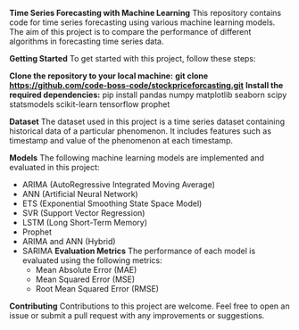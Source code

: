 **Time Series Forecasting with Machine Learning**
This repository contains code for time series forecasting using various machine learning models. The aim of this project is to compare the performance of different algorithms in forecasting time series data.

**Getting Started**
To get started with this project, follow these steps:

**Clone the repository to your local machine:**
      **git clone https://github.com/code-boss-code/stockpriceforcasting.git**
**Install the required dependencies:**
     pip install pandas numpy matplotlib seaborn scipy statsmodels scikit-learn tensorflow prophet


**Dataset**
The dataset used in this project is a time series dataset containing historical data of a particular phenomenon. It includes features such as timestamp and value of the phenomenon at each timestamp.

**Models**
The following machine learning models are implemented and evaluated in this project:

  - ARIMA (AutoRegressive Integrated Moving Average)
  - ANN (Artificial Neural Network)
  - ETS (Exponential Smoothing State Space Model)
  - SVR (Support Vector Regression)
  - LSTM (Long Short-Term Memory)
  - Prophet
  - ARIMA and ANN (Hybrid)
  - SARIMA
**Evaluation Metrics**
The performance of each model is evaluated using the following metrics:
       - Mean Absolute Error (MAE)
       - Mean Squared Error (MSE)
       - Root Mean Squared Error (RMSE)

**Contributing**
Contributions to this project are welcome. Feel free to open an issue or submit a pull request with any improvements or suggestions.
